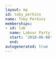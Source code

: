 ```yaml
---
layout: mp
id: toby_perkins
name: Toby Perkins
memberships:
- id: lab
  name: Labour Party
  start: '2010-06-08'
  end: 
autogenerated: true
---
```

